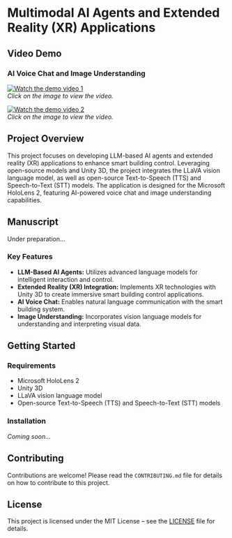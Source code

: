 # Multimodal AI Agents and Extended Reality (XR) Applications


## Video Demo

### AI Voice Chat and Image Understanding

[![Watch the demo video 1](https://img.youtube.com/vi/2esRfU4-7II/0.jpg)](https://www.youtube.com/watch?v=2esRfU4-7II)  
*Click on the image to view the video.*

[![Watch the demo video 2](https://img.youtube.com/vi/-Nxg_IkAl_c/0.jpg)](https://www.youtube.com/watch?v=-Nxg_IkAl_c)  
*Click on the image to view the video.*

## Project Overview

This project focuses on developing LLM-based AI agents and extended reality (XR) applications to enhance smart building control. Leveraging open-source models and Unity 3D, the project integrates the LLaVA vision language model, as well as open-source Text-to-Speech (TTS) and Speech-to-Text (STT) models. The application is designed for the Microsoft HoloLens 2, featuring AI-powered voice chat and image understanding capabilities.

## Manuscript
Under preparation...

### Key Features

- **LLM-Based AI Agents:** Utilizes advanced language models for intelligent interaction and control.
- **Extended Reality (XR) Integration:** Implements XR technologies with Unity 3D to create immersive smart building control applications.
- **AI Voice Chat:** Enables natural language communication with the smart building system.
- **Image Understanding:** Incorporates vision language models for understanding and interpreting visual data.

## Getting Started

### Requirements

- Microsoft HoloLens 2
- Unity 3D
- LLaVA vision language model
- Open-source Text-to-Speech (TTS) and Speech-to-Text (STT) models

### Installation

*Coming soon...*

## Contributing

Contributions are welcome! Please read the `CONTRIBUTING.md` file for details on how to contribute to this project.

## License

This project is licensed under the MIT License – see the [LICENSE](LICENSE) file for details.


